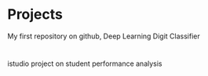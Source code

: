 # Projects
My first repository on github,
Deep Learning Digit Classifier
#
istudio project on student performance analysis
